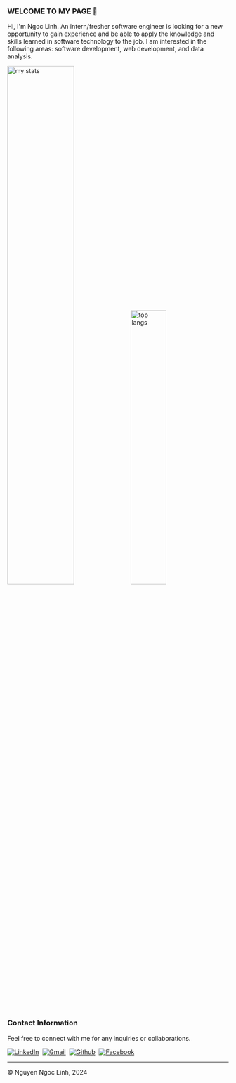 <!-- Intro -->
### WELCOME TO MY PAGE 👋
Hi, I'm Ngoc Linh. An intern/fresher software engineer is looking for a new opportunity to gain experience and be able to apply the knowledge and skills learned in software technology to the job. I am interested in the following areas: software development, web development, and data analysis.

<!-- Dashboard -->
<div display="flex">
  <img alt="my stats" width="55%" src="https://github-readme-stats.vercel.app/api?username=liniio&theme=default&show_icons=true" />
  <img alt="top langs" width="40%" src="https://github-readme-stats.vercel.app/api/top-langs/?username=liniio&layout=compact" />
</div>

<!-- Contact -->
### Contact Information

Feel free to connect with me for any inquiries or collaborations.

<p>
  <a href="https://www.linkedin.com/in/linhin/"><img src="https://img.shields.io/badge/Linkedin-0A66C2?style=for-the-badge&logo=linkedin" alt="LinkedIn" /></a>&nbsp;
  <a href="mailto:ngoclinh.workcontact@gmail.com"><img src="https://img.shields.io/badge/Gmail-EA4335?style=for-the-badge&logo=gmail&logoColor=white" alt="Gmail"/></a>&nbsp;
  <a href="https://github.com/liniio"><img src="https://img.shields.io/badge/Github-181717?style=for-the-badge&logo=github" alt="Github"/></a>&nbsp;
  <a href="https://www.facebook.com/liz.profile"><img src="https://img.shields.io/badge/Facebook-0866FF?style=for-the-badge&logo=facebook" alt="Facebook"/></a>&nbsp;
</p>

---

© Nguyen Ngoc Linh, 2024
